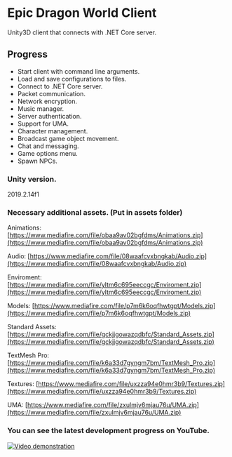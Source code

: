 # Epic Dragon World Client
Unity3D client that connects with .NET Core server.

## Progress
- Start client with command line arguments.
- Load and save configurations to files.
- Connect to .NET Core server.
- Packet communication.
- Network encryption.
- Music manager.
- Server authentication.
- Support for UMA.
- Character management.
- Broadcast game object movement.
- Chat and messaging.
- Game options menu.
- Spawn NPCs.

### Unity version.
2019.2.14f1

### Necessary additional assets. (Put in assets folder)
Animations: [https://www.mediafire.com/file/obaa9av02bgfdms/Animations.zip](https://www.mediafire.com/file/obaa9av02bgfdms/Animations.zip)

Audio: [https://www.mediafire.com/file/08waafcvxbngkab/Audio.zip](https://www.mediafire.com/file/08waafcvxbngkab/Audio.zip)

Enviroment: [https://www.mediafire.com/file/yltm6c695eeccgc/Enviroment.zip](https://www.mediafire.com/file/yltm6c695eeccgc/Enviroment.zip)

Models: [https://www.mediafire.com/file/p7m6k6oqfhwtgpt/Models.zip](https://www.mediafire.com/file/p7m6k6oqfhwtgpt/Models.zip)

Standard Assets: [https://www.mediafire.com/file/gckjjgowazqdbfc/Standard_Assets.zip](https://www.mediafire.com/file/gckjjgowazqdbfc/Standard_Assets.zip)

TextMesh Pro: [https://www.mediafire.com/file/k6a33d7gyngm7bm/TextMesh_Pro.zip](https://www.mediafire.com/file/k6a33d7gyngm7bm/TextMesh_Pro.zip)

Textures: [https://www.mediafire.com/file/uxzza94e0hmr3b9/Textures.zip](https://www.mediafire.com/file/uxzza94e0hmr3b9/Textures.zip)

UMA: [https://www.mediafire.com/file/zxulmjv6mjau76u/UMA.zip](https://www.mediafire.com/file/zxulmjv6mjau76u/UMA.zip)


### You can see the latest development progress on YouTube.
[![Video demonstration](https://img.youtube.com/vi/iQPzHTy7uz0/0.jpg)](https://www.youtube.com/watch?v=iQPzHTy7uz0&list=PLNuit1aMUWTDRll1MGF7Cqn_lX-BqKpZn&index=5)
